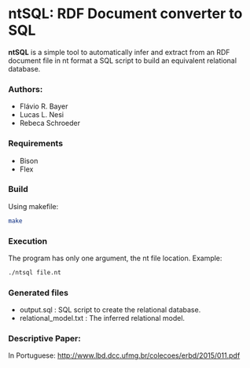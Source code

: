 # ntSQL: RDF Document converter to SQL

**ntSQL** is a simple tool to automatically infer and extract from an RDF document file in nt format a SQL script to build an equivalent relational database.

### Authors:

* Flávio R. Bayer
* Lucas L. Nesi
* Rebeca Schroeder

### Requirements
* Bison
* Flex

### Build

Using makefile:

```sh
make
```

### Execution

The program has only one argument, the nt file location. Example:

```sh
./ntsql file.nt
```

### Generated files

* output.sql : SQL script to create the relational database.
* relational_model.txt : The inferred relational model.

### Descriptive Paper:

In Portuguese: http://www.lbd.dcc.ufmg.br/colecoes/erbd/2015/011.pdf
